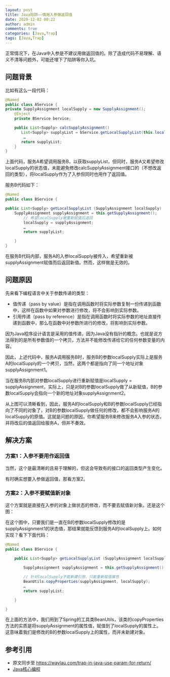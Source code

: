 ```yaml
---
layout: post
title: Java陷阱——慎用入参做返回值
date: 2020-12-02 00:22
author: admin
comments: true
categories: [Java,Trap]
tags: [Java,Trap]
---
```


正常情况下，在Java中入参是不建议用做返回值的。除了造成代码不易理解、语义不清等问题外，可能还埋下了陷阱等你入坑。

<!-- more -->


## 问题背景
 

比如有这么一段代码：

 
```java
@Named
public class AService {   
private SupplyAssignment localSupply = new SupplyAssignment();
    @Inject
    private BService bervice;

    public List<Supply> calcSupplyAssignment()
       List<Supply> supplyList = bService.getLocalSupplyList(this.localSupply);
        …
       return supplyList;
    }
}
```

上面代码，服务A希望调用服务B，以获取supplyList，但同时，服务A又希望修改localSupply的状态值，未能避免修改calcSupplyAssignment接口的（不想改返回的类型），将localSupply作为了入参但同时也用作了返回值。

 

服务B代码如下：

 
```java
@Named
public class BService {   

public List<Supply> getLocalSupplyList (SupplyAssignment localSupply)
    SupplyAssignment supplyAssignment = this.getSupplyAssignment();
        // 希望localSupply被重新赋值后返回
        localSupply = supplyAssignment;
        …
        return supplyList;

    }
}
```
 

 

在服务B代码内部，服务A的入参localSupply被传入，希望重新被supplyAssignment赋值而后返回新值。然而，这样做是无效的。

 

## 问题原因
 

先来看下编程语言中关于参数传递的类型：

 

* 值传递（pass by value）是指在调用函数时将实际参数复制一份传递到函数中，这样在函数中如果对参数进行修改，将不会影响到实际参数。
* 引用传递（pass by reference）是指在调用函数时将实际参数的地址直接传递到函数中，那么在函数中对参数所进行的修改，将影响到实际参数。



因为Java程序设计语言是采用的值传递，因为Java没有指针的概念。也就是说方法得到的是所有参数值的一个拷贝，方法并不能修改传递给它的任何参数变量的内容。


因此，上述代码中，服务A调用服务B时，服务B的参数localSupply实际上是服务A的localSupply的一个拷贝，当然，这两个都是指向了同一个地址对象supplyAssignment1。



当在服务B内部对参数localSupply进行重新赋值是localSupply = supplyAssignment，实际上，只是对B的参数localSupply做了从新赋值，B的参数localSupply会指向一个新的地址对象supplyAssignment2。



从上图可以清晰看到，因此，服务A的localSupply和B的参数localSupply已经指向了不同的对象了，对B的参数localSupply做任何的修改，都不会影响服务A的localSupply的原值。这就是问题的原因，你希望服务B来修改服务A入参的状态，并将改后的值返回给服务A，但并不奏效。

 

## 解决方案

### 方案1：入参不要用作返回值

当然，这个是最清晰的且易于理解的，但这会导致有的接口的返回类型产生变化。

有时确实想要入参做返回值，那看方案2。

 
### 方案2：入参不要赋值新对象

这个方案就是直接在入参的对象上做状态的修改，而不要去赋值新对象。还是这个图：



 

在这个图中，只要我们是一直在B的参数localSupply修改的是supplyAssignment1的状态值，那结果就能反馈到服务A的localSupply上。如何实现？看下下面代码：

 
```java
@Named
public class BService {   

    public List<Supply> getLocalSupplyList (SupplyAssignment localSupply)
        
        SupplyAssignment supplyAssignment = this.getSupplyAssignment();

        // 针对localSupply不能新建引用，只能重新赋值属性
        BeanUtils.copyProperties(supplyAssignment, localSupply);
        …
        return supplyList;

    }

}
```


在上面的方法中，我们用到了Spring的工具类BeanUtils，该类的copyProperties方法的实质是将supplyAssignment的属性值，赋值到了localSupply的属性上。这意味着我们是修改的B的参数localSupply上的属性，而并未新建对象。




## 参考引用

* 原文同步至 <https://waylau.com/trap-in-java-use-param-for-return/>
*  [Java核心编程](https://github.com/waylau/modern-java-demos)